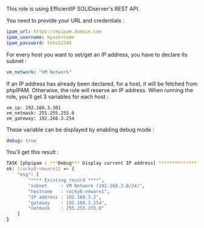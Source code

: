 This role is using EfficientIP SOLIDserver's REST API.

You need to provide your URL and credentials :

```yaml
ipam_url: https://myipam.domain.com
ipam_username: myusername
ipam_password: toto12345
```

For every host you want to set/get an IP address, you have to declare its subnet :

```yaml
vm_network: "VM Network"
```

If an IP address has already been declared, for a host, it will be fetched from phpIPAM. Otherwise, the role will reserve an IP address.
When running the role, you'll get 3 variables for each host :

```
vm_ip: 192.168.3.101
vm_netmask: 255.255.255.0
vm_gateway: 192.168.3.254
```

These variable can be displayed by enabling debug mode :

```yaml
debug: true
```

You'll get this result :

```bash
TASK [phpipam : ***Debug*** Display current IP address] ********************************************************************************************
ok: [rocky8-vmware1] => {
    "msg": [
        "**** Existing record ****",
        "subnet     : VM Network (192.168.3.0/24)",
        "hostname   : rocky8-vmware1",
        "IP address : 192.168.3.2",
        "gateway    : 192.168.3.254",
        "netmask    : 255.255.255.0"
    ]
}
```
